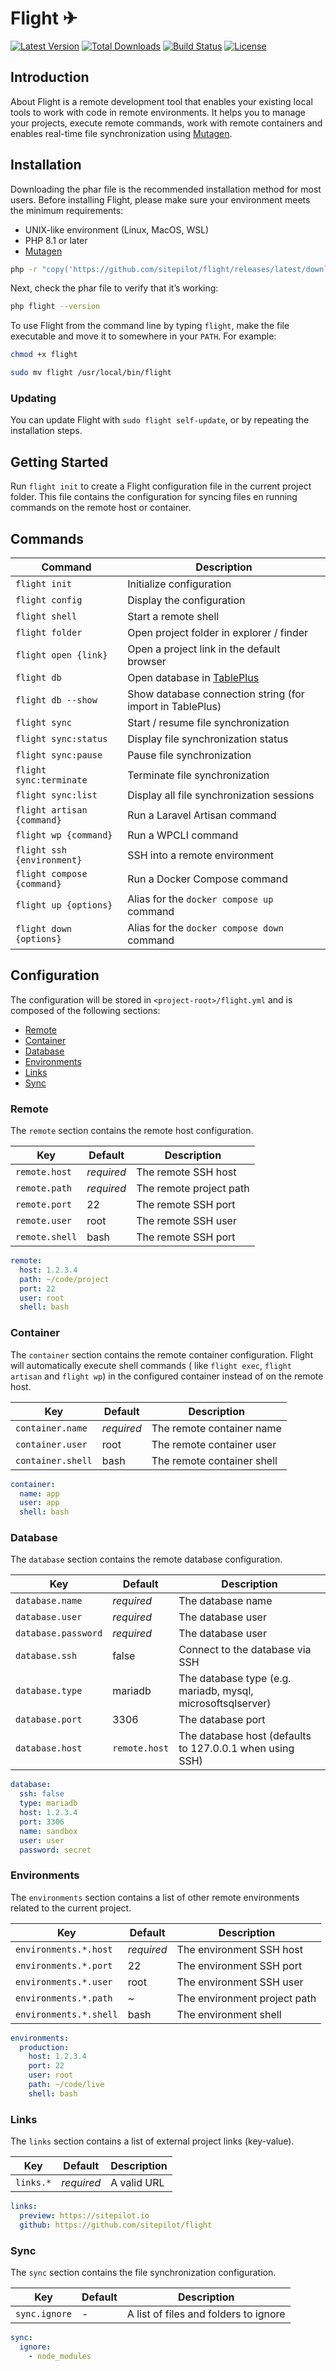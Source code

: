 # Flight ✈

<a href="https://github.com/sitepilot/flight/releases"><img src="https://img.shields.io/github/v/release/sitepilot/flight" alt="Latest Version"></a>
<a href="https://github.com/sitepilot/flight/releases"><img src="https://img.shields.io/github/downloads/sitepilot/flight/total" alt="Total Downloads"></a>
<a href="https://github.com/sitepilot/flight/actions"><img src="https://img.shields.io/github/actions/workflow/status/sitepilot/flight/tests.yml" alt="Build Status"></a>
<a href="https://github.com/sitepilot/flight"><img src="https://img.shields.io/github/license/sitepilot/flight" alt="License"></a>

## Introduction

About
Flight is a remote development tool that enables your existing local tools to work with code in remote environments. It
helps you to manage your projects,
execute remote commands, work with remote containers and enables real-time file synchronization
using [Mutagen](https://mutagen.io).

## Installation

Downloading the phar file is the recommended installation method for most users. Before installing Flight, please make
sure your environment meets the minimum requirements:

* UNIX-like environment (Linux, MacOS, WSL)
* PHP 8.1 or later
* [Mutagen](https://mutagen.io/)

```bash
php -r "copy('https://github.com/sitepilot/flight/releases/latest/download/flight', 'flight');"
```

Next, check the phar file to verify that it’s working:

```bash
php flight --version
```

To use Flight from the command line by typing `flight`, make the file executable and move it to somewhere in
your `PATH`. For example:

```bash
chmod +x flight
```

```bash
sudo mv flight /usr/local/bin/flight
```

### Updating

You can update Flight with `sudo flight self-update`, or by repeating the installation steps.

## Getting Started

Run `flight init` to create a Flight configuration file in the current project folder. This file contains the
configuration for syncing files en running commands on the remote host or container.

## Commands

| Command                    | Description                                               |
|----------------------------|-----------------------------------------------------------|
| `flight init`              | Initialize configuration                                  |
| `flight config`            | Display the configuration                                 |
| `flight shell`             | Start a remote shell                                      |
| `flight folder`            | Open project folder in explorer / finder                  |
| `flight open {link}`       | Open a project link in the default browser                |
| `flight db`                | Open database in [TablePlus](https://tableplus.com/)      |
| `flight db --show`         | Show database connection string (for import in TablePlus) |
| `flight sync`              | Start / resume file synchronization                       |
| `flight sync:status`       | Display file synchronization status                       |
| `flight sync:pause`        | Pause file synchronization                                |
| `flight sync:terminate`    | Terminate file synchronization                            |
| `flight sync:list`         | Display all file synchronization sessions                 |
| `flight artisan {command}` | Run a Laravel Artisan command                             |
| `flight wp {command}`      | Run a WPCLI command                                       |
| `flight ssh {environment}` | SSH into a remote environment                             |
| `flight compose {command}` | Run a Docker Compose command                              |
| `flight up {options}`      | Alias for the `docker compose up` command                 |
| `flight down {options}`    | Alias for the `docker compose down` command               |

## Configuration

The configuration will be stored in `<project-root>/flight.yml` and is composed of the following sections:

* [Remote](#remote)
* [Container](#container)
* [Database](#database)
* [Environments](#environments)
* [Links](#links)
* [Sync](#sync)

### Remote

The `remote` section contains the remote host configuration.

| Key            | Default    | Description             |
|----------------|------------|-------------------------|
| `remote.host`  | _required_ | The remote SSH host     |
| `remote.path`  | _required_ | The remote project path |
| `remote.port`  | 22         | The remote SSH port     |
| `remote.user`  | root       | The remote SSH user     |
| `remote.shell` | bash       | The remote SSH port     |

```yaml
remote:
  host: 1.2.3.4
  path: ~/code/project
  port: 22
  user: root
  shell: bash             
```

### Container

The `container` section contains the remote container configuration. Flight will automatically execute shell commands (
like `flight exec`, `flight artisan` and `flight wp`) in the configured container
instead of on the remote host.

| Key               | Default    | Description                |
|-------------------|------------|----------------------------|
| `container.name`  | _required_ | The remote container name  |
| `container.user`  | root       | The remote container user  |
| `container.shell` | bash       | The remote container shell |

```yaml
container:
  name: app
  user: app
  shell: bash
```

### Database

The `database` section contains the remote database configuration.

| Key                 | Default       | Description                                                 |
|---------------------|---------------|-------------------------------------------------------------|
| `database.name`     | *required*    | The database name                                           |
| `database.user`     | *required*    | The database user                                           |
| `database.password` | *required*    | The database user                                           |
| `database.ssh`      | false         | Connect to the database via SSH                             |
| `database.type`     | mariadb       | The database type (e.g. mariadb, mysql, microsoftsqlserver) |
| `database.port`     | 3306          | The database port                                           |
| `database.host`     | `remote.host` | The database host (defaults to 127.0.0.1 when using SSH)    |

```yaml
database:
  ssh: false
  type: mariadb
  host: 1.2.3.4
  port: 3306
  name: sandbox
  user: user
  password: secret
```

### Environments

The `environments` section contains a list of other remote environments related to the current project.

| Key                    | Default    | Description                  |
|------------------------|------------|------------------------------|
| `environments.*.host`  | *required* | The environment SSH host     |
| `environments.*.port`  | 22         | The environment SSH port     |
| `environments.*.user`  | root       | The environment SSH user     |
| `environments.*.path`  | ~          | The environment project path |
| `environments.*.shell` | bash       | The environment shell        |

```yaml
environments:
  production:
    host: 1.2.3.4
    port: 22
    user: root
    path: ~/code/live
    shell: bash           
```

### Links

The `links` section contains a list of external project links (key-value).

| Key       | Default    | Description |
|-----------|------------|-------------|
| `links.*` | *required* | A valid URL |

```yaml
links:
  preview: https://sitepilot.io
  github: https://github.com/sitepilot/flight
```

### Sync

The `sync` section contains the file synchronization configuration.

| Key           | Default | Description                           |
|---------------|---------|---------------------------------------|
| `sync.ignore` | -       | A list of files and folders to ignore |

```yaml
sync:
  ignore:
    - node_modules
```

